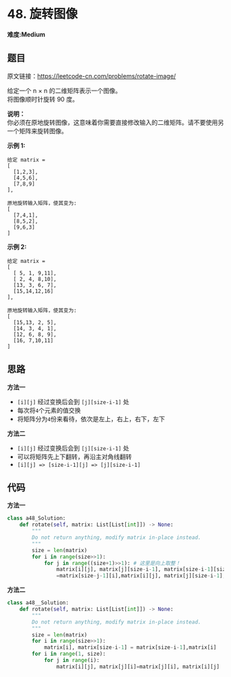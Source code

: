 # 48. 旋转图像
**难度:Medium**
## 题目
原文链接：https://leetcode-cn.com/problems/rotate-image/

给定一个 n × n 的二维矩阵表示一个图像。  
将图像顺时针旋转 90 度。

**说明：**  
你必须在原地旋转图像，这意味着你需要直接修改输入的二维矩阵。请不要使用另一个矩阵来旋转图像。

**示例 1:**
```
给定 matrix = 
[
  [1,2,3],
  [4,5,6],
  [7,8,9]
],

原地旋转输入矩阵，使其变为:
[
  [7,4,1],
  [8,5,2],
  [9,6,3]
]
```
**示例 2:**
```
给定 matrix =
[
  [ 5, 1, 9,11],
  [ 2, 4, 8,10],
  [13, 3, 6, 7],
  [15,14,12,16]
], 

原地旋转输入矩阵，使其变为:
[
  [15,13, 2, 5],
  [14, 3, 4, 1],
  [12, 6, 8, 9],
  [16, 7,10,11]
]
```

## 思路
**方法一**
* `[i][j]` 经过变换后会到 `[j][size-i-1]` 处
* 每次将`4`个元素的值交换
* 将矩阵分为`4`份来看待，依次是左上，右上，右下，左下

**方法二**
* `[i][j]` 经过变换后会到 `[j][size-i-1]` 处
* 可以将矩阵先上下翻转，再沿主对角线翻转
* `[i][j] => [size-i-1][j] => [j][size-i-1]`

## 代码
**方法一**
```python
class a48_Solution:
    def rotate(self, matrix: List[List[int]]) -> None:
        """
        Do not return anything, modify matrix in-place instead.
        """
        size = len(matrix)
        for i in range(size>>1):
            for j in range((size+1)>>1): # 这里是向上取整！
                matrix[i][j], matrix[j][size-i-1], matrix[size-i-1][size-j-1], matrix[size-j-1][i]\
                =matrix[size-j-1][i],matrix[i][j], matrix[j][size-i-1], matrix[size-i-1][size-j-1]
```
**方法二**
```python
class a48__Solution:
    def rotate(self, matrix: List[List[int]]) -> None:
        """
        Do not return anything, modify matrix in-place instead.
        """
        size = len(matrix)
        for i in range(size>>1):
            matrix[i], matrix[size-i-1] = matrix[size-i-1],matrix[i]
        for i in range(1, size):
            for j in range(i):
                matrix[i][j], matrix[j][i]=matrix[j][i], matrix[i][j]
```

